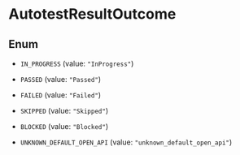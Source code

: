 

# AutotestResultOutcome

## Enum


* `IN_PROGRESS` (value: `"InProgress"`)

* `PASSED` (value: `"Passed"`)

* `FAILED` (value: `"Failed"`)

* `SKIPPED` (value: `"Skipped"`)

* `BLOCKED` (value: `"Blocked"`)

* `UNKNOWN_DEFAULT_OPEN_API` (value: `"unknown_default_open_api"`)



